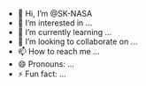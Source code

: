 - 👋 Hi, I’m @SK-NASA
- 👀 I’m interested in ...
- 🌱 I’m currently learning ...
- 💞️ I’m looking to collaborate on ...
- 📫 How to reach me ...
- 😄 Pronouns: ...
- ⚡ Fun fact: ...

<!---
SK-NASA/SK-NASA is a ✨ special ✨ repository because its `README.md` (this file) appears on your GitHub profile.
You can click the Preview link to take a look at your changes.
--->
